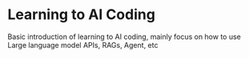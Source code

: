 # Learning to AI Coding
Basic introduction of learning to AI coding, mainly focus on how to use Large language model APIs, RAGs, Agent, etc
